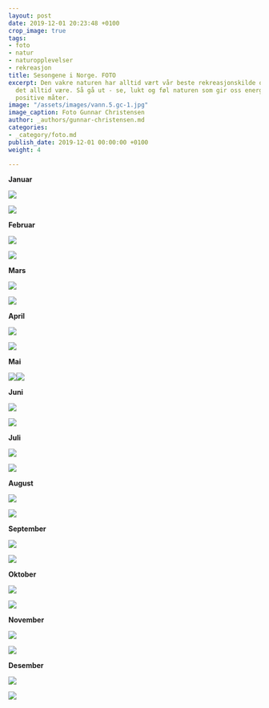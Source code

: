 ```yaml
---
layout: post
date: 2019-12-01 20:23:48 +0100
crop_image: true
tags:
- foto
- natur
- naturopplevelser
- rekreasjon
title: Sesongene i Norge. FOTO
excerpt: Den vakre naturen har alltid vært vår beste rekreasjonskilde og slik vil
  det alltid være. Så gå ut - se, lukt og føl naturen som gir oss energi på alle tenkelige
  positive måter.
image: "/assets/images/vann.5.gc-1.jpg"
image_caption: Foto Gunnar Christensen
author: _authors/gunnar-christensen.md
categories:
- _category/foto.md
publish_date: 2019-12-01 00:00:00 +0100
weight: 4

---
```

**Januar**

![](http://www.helping.no/nov.15.JPG)

![](http://www.helping.no/jan.2.jpg)

**Februar**

![](http://www.helping.no/feb.5.jpg)

![](http://www.helping.no/feb.4.jpg)

**Mars**

![](http://www.helping.no/mars.12.jpg)

![](http://www.helping.no/IMG_ma.8.jpg)

**April**

![](http://www.helping.no/songebekken.jpg)

![](http://www.helping.no/april.04.jpg)

**Mai**

![](http://www.helping.no/may4.jpg)![](http://www.helping.no/may6.jpg)

**Juni**

![](http://www.helping.no/jun.02.jpg)

![](http://www.helping.no/tjerngc.jpg)

**Juli**

![](http://www.helping.no/b08.2.jpg)

![](http://www.helping.no/juli.03.JPG)

**August**

![](http://www.helping.no/fo.la.gc.jpg)

![](http://www.helping.no/aug91.jpg)

**September**

![](http://www.helping.no/larvik.jpg)

![](http://www.helping.no/bar.jpg)

**Oktober**

![](http://www.helping.no/okt6.jpg)

![](http://www.helping.no/oct091.jpg)

**November**

![](http://www.helping.no/now.5.jpg)

![](http://www.helping.no/nov.18.JPG)

**Desember**

![](http://www.helping.no/des.9.JPG)

![](http://www.helping.no/des.1.JPG)